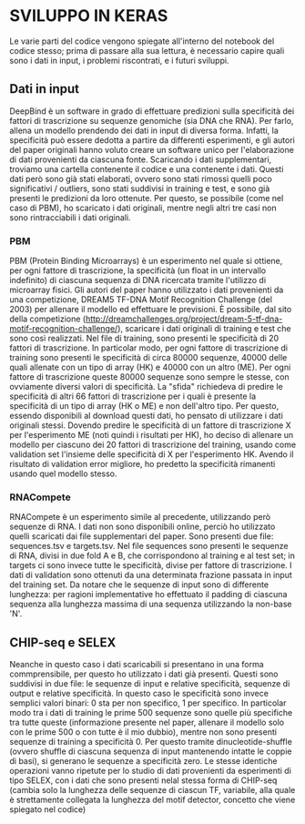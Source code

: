 # SVILUPPO IN KERAS
Le varie parti del codice vengono spiegate all'interno del notebook del codice stesso; prima di passare alla sua lettura, è necessario capire quali sono i dati in input, i problemi riscontrati, e i futuri sviluppi.

## Dati in input
DeepBind è un software in grado di effettuare predizioni sulla specificità dei fattori di trascrizione su sequenze genomiche (sia DNA che RNA). Per farlo, allena un modello prendendo dei dati in input di diversa forma.
Infatti, la specificità può essere dedotta a partire da differenti esperimenti, e gli autori del paper originali hanno voluto creare un software unico per l'elaborazione di dati provenienti da ciascuna fonte.
Scaricando i dati supplementari, troviamo una cartella contenente il codice e una contenente i dati.
Questi dati però sono già stati elaborati, ovvero sono stati rimossi quelli poco significativi / outliers, sono stati suddivisi in training e test, e sono già presenti le predizioni da loro ottenute.
Per questo, se possibile (come nel caso di PBM), ho scaricato i dati originali, mentre negli altri tre casi non sono rintracciabili i dati originali.

### PBM
PBM (Protein Binding Microarrays) è un esperimento nel quale si ottiene, per ogni fattore di trascrizione, la specificità (un float in un intervallo indefinito) di ciascuna sequenza di DNA ricercata tramite l'utilizzo di microarray fisici.
Gli autori del paper hanno utilizzato i dati provenienti da una competizione, DREAM5 TF-DNA Motif Recognition Challenge (del 2003) per allenare il modello ed effettuare le previsioni.
È possibile, dal sito della competizione (http://dreamchallenges.org/project/dream-5-tf-dna-motif-recognition-challenge/), scaricare i dati originali di training e test che sono così realizzati.
Nel file di training, sono presenti le specificità di 20 fattori di trascrizione.
In particolar modo, per ogni fattore di trascrizione di training sono presenti le specificità di circa 80000 sequenze, 40000 delle quali allenate con un tipo di array (HK) e 40000 con un altro (ME).
Per ogni fattore di trascrizione queste 80000 sequenze sono sempre le stesse, con ovviamente diversi valori di specificità.
La "sfida" richiedeva di predire le specificità di altri 66 fattori di trascrizione per i quali è presente la specificità di un tipo di array (HK o ME) e non dell'altro tipo.
Per questo, essendo disponibili al download questi dati, ho pensato di utilizzare i dati originali stessi.
Dovendo predire le specificità di un fattore di trascrizione X per l'esperimento ME (noti quindi i risultati per HK), ho deciso di allenare un modello per ciascuno dei 20 fattori di trascrizione del training, usando come validation set l'insieme delle specificità di X per l'esperimento HK.
Avendo il risultato di validation error migliore, ho predetto la specificità rimanenti usando quel modello stesso.

### RNACompete
RNACompete è un esperimento simile al precedente, utilizzando però sequenze di RNA. 
I dati non sono disponibili online, perciò ho utilizzato quelli scaricati dai file supplementari del paper.
Sono presenti due file: sequences.tsv e targets.tsv.
Nel file sequences sono presenti le sequenze di RNA, divisi in due fold A e B, che corrispondono al training e al test set; in targets ci sono invece tutte le specificità, divise per fattore di trascrizione.
I dati di validation sono ottenuti da una determinata frazione passata in input del training set.
Da notare che le sequenze di input sono di differente lunghezza: per ragioni implementative ho effettuato il padding di ciascuna sequenza alla lunghezza massima di una sequenza utilizzando la non-base 'N'.

## CHIP-seq e SELEX
Neanche in questo caso i dati scaricabili si presentano in una forma commprensibile, per questo ho utilizzato i dati già presenti.
Questi sono suddivisi in due file: le sequenze di input e relative specificità, sequenze di output e relative specificità.
In questo caso le specificità sono invece semplici valori binari: 0 sta per non specifico, 1 per specifico.
In particolar modo tra i dati di training le prime 500 sequenze sono quelle più specifiche tra tutte queste (informazione presente nel paper, allenare il modello solo con le prime 500 o con tutte è il mio dubbio), mentre non sono presenti sequenze di training a specificità 0.
Per questo tramite dinucleotide-shuffle (ovvero shuffle di ciascuna sequenza di input mantenendo intatte le coppie di basi), si generano le sequenze a specificità zero.
Le stesse identiche operazioni vanno ripetute per lo studio di dati provenienti da esperimenti di tipo SELEX, con i dati che sono presenti nelal stessa forma di CHIP-seq (cambia solo la lunghezza delle sequenze di ciascun TF, variabile, alla quale è strettamente collegata la lunghezza del motif detector, concetto che viene spiegato nel codice)

## 
